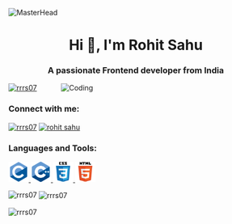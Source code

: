 ![MasterHead](https://camo.githubusercontent.com/48ec00ed4c84e771db4a1db90b56352923a8d644452a32b434d68e97006c9337/68747470733a2f2f63686b736b696c6c732e636f6d2f77702d636f6e74656e742f75706c6f6164732f323032302f30342f504e432d416e696d617465642d42616e6e6572732e676966)

<h1 align="center">Hi 👋, I'm Rohit Sahu</h1>
<h3 align="center">A passionate Frontend developer from India</h3>
<img align="right" alt="Coding" width="400" src="https://media3.giphy.com/media/L1R1tvI9svkIWwpVYr/giphy.gif?cid=6c09b952b7e1195bb06350c9e7ee47c5c960990ee7fd4318&rid=giphy.gif&ct=g">

<p align="left"> <a href="https://github.com/ryo-ma/github-profile-trophy"><img src="https://github-profile-trophy.vercel.app/?username=rrrs07" alt="rrrs07" /></a> </p>

<h3 align="left">Connect with me:</h3>
<p align="left">
<a href="https://dev.to/rrrs07" target="blank"><img align="center" src="https://raw.githubusercontent.com/rahuldkjain/github-profile-readme-generator/master/src/images/icons/Social/devto.svg" alt="rrrs07" height="30" width="40" /></a>
<a href="https://linkedin.com/in/rohit sahu" target="blank"><img align="center" src="https://raw.githubusercontent.com/rahuldkjain/github-profile-readme-generator/master/src/images/icons/Social/linked-in-alt.svg" alt="rohit sahu" height="30" width="40" /></a>
</p>

<h3 align="left">Languages and Tools:</h3>
<p align="left"> <a href="https://www.cprogramming.com/" target="_blank" rel="noreferrer"> <img src="https://raw.githubusercontent.com/devicons/devicon/master/icons/c/c-original.svg" alt="c" width="40" height="40"/> </a> <a href="https://www.w3schools.com/cpp/" target="_blank" rel="noreferrer"> <img src="https://raw.githubusercontent.com/devicons/devicon/master/icons/cplusplus/cplusplus-original.svg" alt="cplusplus" width="40" height="40"/> </a> <a href="https://www.w3schools.com/css/" target="_blank" rel="noreferrer"> <img src="https://raw.githubusercontent.com/devicons/devicon/master/icons/css3/css3-original-wordmark.svg" alt="css3" width="40" height="40"/> </a> <a href="https://www.w3.org/html/" target="_blank" rel="noreferrer"> <img src="https://raw.githubusercontent.com/devicons/devicon/master/icons/html5/html5-original-wordmark.svg" alt="html5" width="40" height="40"/> </a> </p>

<p><img align="left" src="https://github-readme-stats.vercel.app/api/top-langs?username=rrrs07&show_icons=true&locale=en&layout=compact" alt="rrrs07" /></p>

<p>&nbsp;<img align="center" src="https://github-readme-stats.vercel.app/api?username=rrrs07&show_icons=true&locale=en" alt="rrrs07" /></p>

<p><img align="center" src="https://github-readme-streak-stats.herokuapp.com/?user=rrrs07&" alt="rrrs07" /></p>

